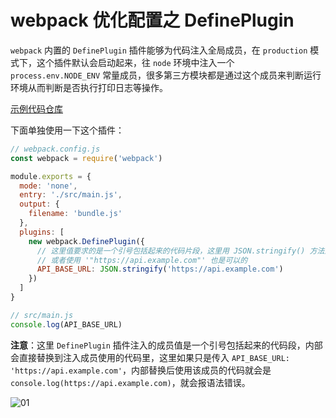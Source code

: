 # webpack 优化配置之 DefinePlugin

`webpack` 内置的 `DefinePlugin` 插件能够为代码注入全局成员，在 `production` 模式下，这个插件默认会启动起来，往 `node` 环境中注入一个 `process.env.NODE_ENV` 常量成员，很多第三方模块都是通过这个成员来判断运行环境从而判断是否执行打印日志等操作。

[示例代码仓库](https://github.com/jwchan1996/webpack-play/blob/main/13-define-plugin)

下面单独使用一下这个插件：

```javascript
// webpack.config.js
const webpack = require('webpack')

module.exports = {
  mode: 'none',
  entry: './src/main.js',
  output: {
    filename: 'bundle.js'
  },
  plugins: [
    new webpack.DefinePlugin({
      // 这里值要求的是一个引号包括起来的代码片段，这里用 JSON.stringify() 方法进行转换
      // 或者使用 '"https://api.example.com"' 也是可以的
      API_BASE_URL: JSON.stringify('https://api.example.com')
    })
  ]
}
```

```javascript
// src/main.js
console.log(API_BASE_URL)
```

**注意**：这里 `DefinePlugin` 插件注入的成员值是一个引号包括起来的代码段，内部会直接替换到注入成员使用的代码里，这里如果只是传入 `API_BASE_URL: 'https://api.example.com'`，内部替换后使用该成员的代码就会是 `console.log(https://api.example.com)`，就会报语法错误。

![01](~public/webpack/13/01.png)